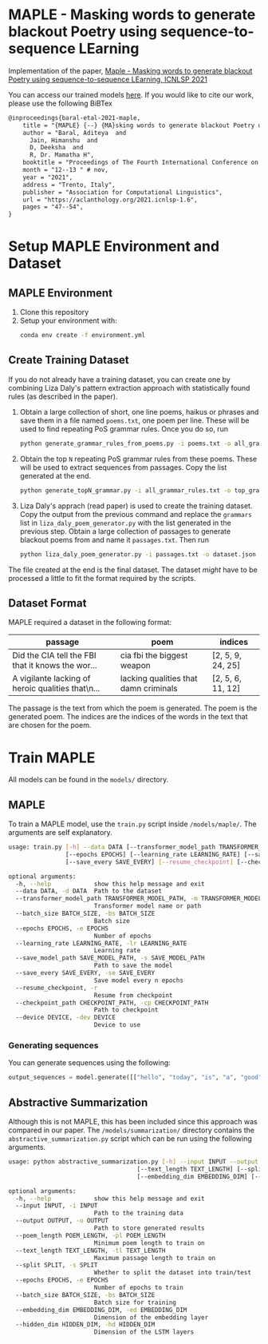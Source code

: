 # MAPLE - Masking words to generate blackout Poetry using sequence-to-sequence LEarning
Implementation of the paper, [Maple - Masking words to generate blackout Poetry using sequence-to-sequence LEarning, ICNLSP 2021](https://aclanthology.org/2021.icnlsp-1.6.pdf)

You can access our trained models [here](https://huggingface.co/maple). If you would like to cite our work, please use the following BiBTex

```tex
@inproceedings{baral-etal-2021-maple,
    title = "{MAPLE} {--} {MA}sking words to generate blackout Poetry using sequence-to-sequence {LE}arning",
    author = "Baral, Aditeya  and
      Jain, Himanshu  and
      D, Deeksha  and
      R, Dr. Mamatha H",
    booktitle = "Proceedings of The Fourth International Conference on Natural Language and Speech Processing (ICNLSP 2021)",
    month = "12--13 " # nov,
    year = "2021",
    address = "Trento, Italy",
    publisher = "Association for Computational Linguistics",
    url = "https://aclanthology.org/2021.icnlsp-1.6",
    pages = "47--54",
}
```

# Setup MAPLE Environment and Dataset

## MAPLE Environment

1. Clone this repository
2. Setup your environment with:
    ```bash
    conda env create -f environment.yml
    ```

## Create Training Dataset

If you do not already have a training dataset, you can create one by combining Liza Daly's pattern extraction approach with statistically found rules (as described in the paper).

1. Obtain a large collection of short, one line poems, haikus or phrases and save them in a file named `poems.txt`, one poem per line. These will be used to find repeating PoS grammar rules. Once you do so, run 
    ```bash
    python generate_grammar_rules_from_poems.py -i poems.txt -o all_grammar.txt
    ```

2. Obtain the top `N` repeating PoS grammar rules from these poems. These will be used to extract sequences from passages. Copy the list generated at the end.
    ```bash
    python generate_topN_grammar.py -i all_grammar_rules.txt -o top_grammar_rules.txt -n 7
    ```

3. Liza Daly's apprach (read paper) is used to create the training dataset. Copy the output from the previous command and replace the `grammars` list in `liza_daly_poem_generator.py` with the list generated in the previous step. Obtain a large collection of passages to generate blackout poems from and name it `passages.txt`. Then run
    ```bash
    python liza_daly_poem_generator.py -i passages.txt -o dataset.json
    ```

The file created at the end is the final dataset. The dataset *might* have to be processed a little to fit the format required by the scripts.

## Dataset Format

MAPLE required a dataset in the following format:

| passage                                           | poem                                  | indices           |
|---------------------------------------------------|---------------------------------------|-------------------|
| Did the CIA tell the FBI that it knows the wor... | cia fbi the biggest weapon            | [2, 5, 9, 24, 25] |
| A vigilante lacking of heroic qualities that\n... | lacking qualities that damn criminals | [2, 5, 6, 11, 12] |

The passage is the text from which the poem is generated. The poem is the generated poem. The indices are the indices of the words in the text that are chosen for the poem.

# Train MAPLE

All models can be found in the `models/` directory.

## MAPLE

To train a MAPLE model, use the `train.py` script inside `/models/maple/`. The arguments are self explanatory.
```bash
usage: train.py [-h] --data DATA [--transformer_model_path TRANSFORMER_MODEL_PATH] [--batch_size BATCH_SIZE]
                [--epochs EPOCHS] [--learning_rate LEARNING_RATE] [--save_model_path SAVE_MODEL_PATH]
                [--save_every SAVE_EVERY] [--resume_checkpoint] [--checkpoint_path CHECKPOINT_PATH] [--device DEVICE]

optional arguments:
  -h, --help            show this help message and exit
  --data DATA, -d DATA  Path to the dataset
  --transformer_model_path TRANSFORMER_MODEL_PATH, -m TRANSFORMER_MODEL_PATH
                        Transformer model name or path
  --batch_size BATCH_SIZE, -bs BATCH_SIZE
                        Batch size
  --epochs EPOCHS, -e EPOCHS
                        Number of epochs
  --learning_rate LEARNING_RATE, -lr LEARNING_RATE
                        Learning rate
  --save_model_path SAVE_MODEL_PATH, -s SAVE_MODEL_PATH
                        Path to save the model
  --save_every SAVE_EVERY, -se SAVE_EVERY
                        Save model every n epochs
  --resume_checkpoint, -r
                        Resume from checkpoint
  --checkpoint_path CHECKPOINT_PATH, -cp CHECKPOINT_PATH
                        Path to checkpoint
  --device DEVICE, -dev DEVICE
                        Device to use
```

### Generating sequences

You can generate sequences using the following:
  
  ```python
  output_sequences = model.generate([["hello", "today", "is", "a", "good", "day"]])
  ```

## Abstractive Summarization
Although this is not MAPLE, this has been included since this approach was compared in our paper. The `/models/summarization/` directory contains the `abstractive_summarization.py` script which can be run using the following arguments. 

```bash
usage: python abstractive_summarization.py [-h] --input INPUT --output OUTPUT [--poem_length POEM_LENGTH]
                                    [--text_length TEXT_LENGTH] [--split SPLIT] [--epochs EPOCHS] [--batch_size BATCH_SIZE]
                                    [--embedding_dim EMBEDDING_DIM] [--hidden_dim HIDDEN_DIM]

optional arguments:
  -h, --help            show this help message and exit
  --input INPUT, -i INPUT
                        Path to the training data
  --output OUTPUT, -o OUTPUT
                        Path to store generated results
  --poem_length POEM_LENGTH, -pl POEM_LENGTH
                        Minimum poem length to train on
  --text_length TEXT_LENGTH, -tl TEXT_LENGTH
                        Maximum passage length to train on
  --split SPLIT, -s SPLIT
                        Whether to split the dataset into train/test
  --epochs EPOCHS, -e EPOCHS
                        Number of epochs to train
  --batch_size BATCH_SIZE, -bs BATCH_SIZE
                        Batch size for training
  --embedding_dim EMBEDDING_DIM, -ed EMBEDDING_DIM
                        Dimension of the embedding layer
  --hidden_dim HIDDEN_DIM, -hd HIDDEN_DIM
                        Dimension of the LSTM layers
```